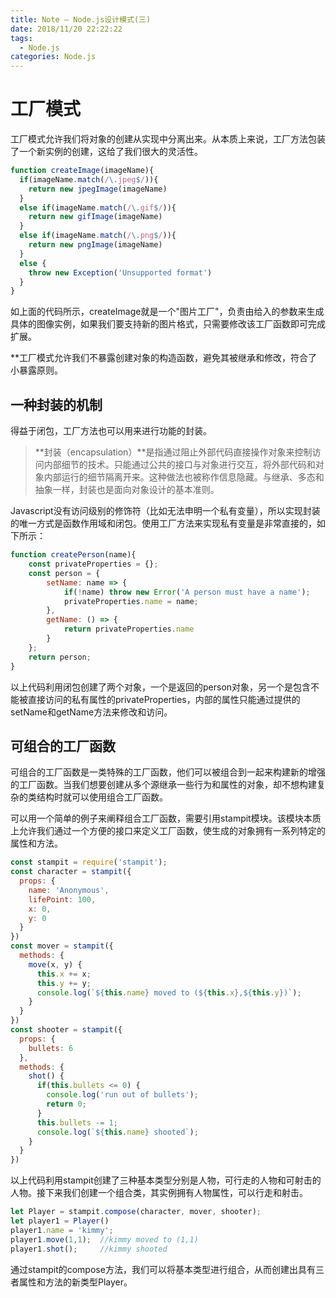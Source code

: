 ```yaml
---
title: Note — Node.js设计模式(三)
date: 2018/11/20 22:22:22
tags:
  - Node.js
categories: Node.js
---
```


# 工厂模式

工厂模式允许我们将对象的创建从实现中分离出来。从本质上来说，工厂方法包装了一个新实例的创建，这给了我们很大的灵活性。

<!-- more -->

```javascript
function createImage(imageName){
  if(imageName.match(/\.jpeg$/)){
    return new jpegImage(imageName)
  }
  else if(imageName.match(/\.gif$/)){
    return new gifImage(imageName)
  }
  else if(imageName.match(/\.png$/)){
    return new pngImage(imageName)
  }
  else {
    throw new Exception('Unsupported format')
  }
}
```

如上面的代码所示，createImage就是一个"图片工厂"，负责由给入的参数来生成具体的图像实例，如果我们要支持新的图片格式，只需要修改该工厂函数即可完成扩展。

**工厂模式允许我们不暴露创建对象的构造函数，避免其被继承和修改，符合了小暴露原则。

## 一种封装的机制

得益于闭包，工厂方法也可以用来进行功能的封装。

> **封装（encapsulation）**是指通过阻止外部代码直接操作对象来控制访问内部细节的技术。只能通过公共的接口与对象进行交互，将外部代码和对象内部运行的细节隔离开来。这种做法也被称作信息隐藏。与继承、多态和抽象一样，封装也是面向对象设计的基本准则。

Javascript没有访问级别的修饰符（比如无法申明一个私有变量），所以实现封装的唯一方式是函数作用域和闭包。使用工厂方法来实现私有变量是非常直接的，如下所示：

```javascript
function createPerson(name){
    const privateProperties = {};
    const person = {
        setName: name => {
            if(!name) throw new Error('A person must have a name');
            privateProperties.name = name;
        },
        getName: () => {
            return privateProperties.name
        }
    };
    return person;
}
```

以上代码利用闭包创建了两个对象，一个是返回的person对象，另一个是包含不能被直接访问的私有属性的privateProperties，内部的属性只能通过提供的setName和getName方法来修改和访问。

## 可组合的工厂函数

可组合的工厂函数是一类特殊的工厂函数，他们可以被组合到一起来构建新的增强的工厂函数。当我们想要创建从多个源继承一些行为和属性的对象，却不想构建复杂的类结构时就可以使用组合工厂函数。

可以用一个简单的例子来阐释组合工厂函数，需要引用stampit模块。该模块本质上允许我们通过一个方便的接口来定义工厂函数，使生成的对象拥有一系列特定的属性和方法。

```javascript
const stampit = require('stampit');
const character = stampit({
  props: {
    name: 'Anonymous',
    lifePoint: 100,
    x: 0,
    y: 0
  }
})
const mover = stampit({
  methods: {
    move(x, y) {
      this.x += x;
      this.y += y;
      console.log(`${this.name} moved to (${this.x},${this.y})`);
    }
  }
})
const shooter = stampit({
  props: {
    bullets: 6
  },
  methods: {
    shot() {
      if(this.bullets <= 0) {
        console.log('run out of bullets');
        return 0;
      }
      this.bullets -= 1;
      console.log(`${this.name} shooted`);
    }
  }
})
```

以上代码利用stampit创建了三种基本类型分别是人物，可行走的人物和可射击的人物。接下来我们创建一个组合类，其实例拥有人物属性，可以行走和射击。

```javascript
let Player = stampit.compose(character, mover, shooter);
let player1 = Player()
player1.name = 'kimmy';
player1.move(1,1);	//kimmy moved to (1,1)
player1.shot();		//kimmy shooted
```

通过stampit的compose方法，我们可以将基本类型进行组合，从而创建出具有三者属性和方法的新类型Player。